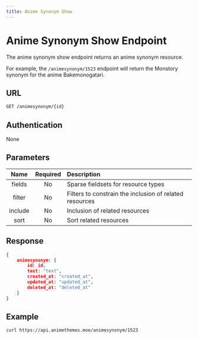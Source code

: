 ```yaml
---
title: Anime Synonym Show
---
```


# Anime Synonym Show Endpoint

The anime synonym show endpoint returns an anime synonym resource.

For example, the `/animesynonym/1523` endpoint will return the Monstory synonym for the anime Bakemonogatari.

## URL

```sh
GET /animesynonym/{id}
```

## Authentication

None

## Parameters

| Name    | Required | Description                                             |
| :-----: | :------: | :------------------------------------------------------ |
| fields  | No       | Sparse fieldsets for resource types                     |
| filter  | No       | Filters to constrain the inclusion of related resources |
| include | No       | Inclusion of related resources                          |
| sort    | No       | Sort related resources                                  |

## Response

```json
{
    animesynonym: {
        id: id,
        text: "text",
        created_at: "created_at",
        updated_at: "updated_at",
        deleted_at: "deleted_at"
    }
}
```

## Example

```bash
curl https://api.animethemes.moe/animesynonym/1523
```
